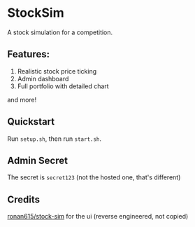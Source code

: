 # StockSim
A stock simulation for a competition.

## Features:
1. Realistic stock price ticking
2. Admin dashboard
3. Full portfolio with detailed chart

and more!

## Quickstart
Run ```setup.sh```, then run ```start.sh```.

## Admin Secret
The secret is ```secret123``` (not the hosted one, that's different)

## Credits
[ronan615/stock-sim](https://github.com/ronan615/stock-sim) for the ui (reverse engineered, not copied)

